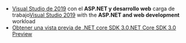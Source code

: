 * <span data-ttu-id="113d4-101">[Visual Studio de 2019](https://visualstudio.microsoft.com/vs/) con el **ASP.NET y desarrollo web** carga de trabajo</span><span class="sxs-lookup"><span data-stu-id="113d4-101">[Visual Studio 2019](https://visualstudio.microsoft.com/vs/) with the **ASP.NET and web development** workload</span></span>
* [<span data-ttu-id="113d4-102">Obtener una vista previa de .NET core SDK 3.0</span><span class="sxs-lookup"><span data-stu-id="113d4-102">.NET Core SDK 3.0 Preview</span></span>](https://dotnet.microsoft.com/download/dotnet-core/3.0)
